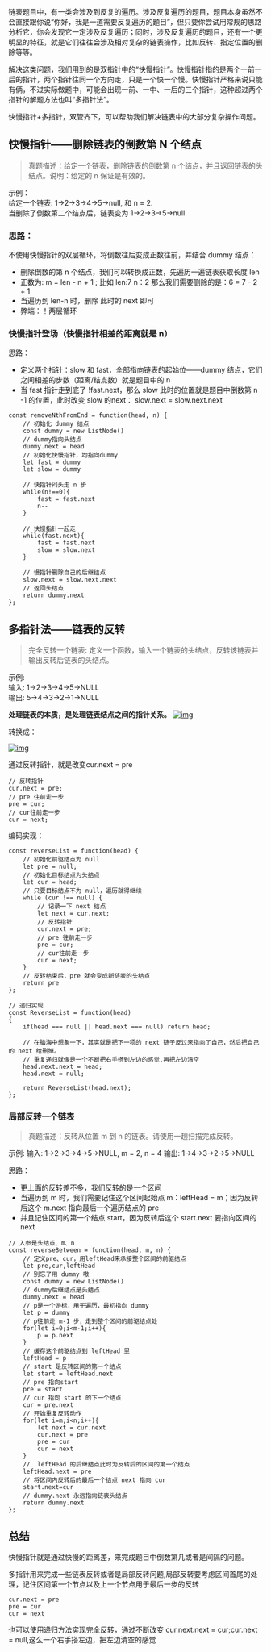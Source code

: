 链表题目中，有一类会涉及到反复的遍历。涉及反复遍历的题目，题目本身虽然不会直接跟你说“你好，我是一道需要反复遍历的题目”，但只要你尝试用常规的思路分析它，你会发现它一定涉及反复遍历；同时，涉及反复遍历的题目，还有一个更明显的特征，就是它们往往会涉及相对复杂的链表操作，比如反转、指定位置的删除等等。

解决这类问题，我们用到的是双指针中的“快慢指针”。快慢指针指的是两个一前一后的指针，两个指针往同一个方向走，只是一个快一个慢。快慢指针严格来说只能有俩，不过实际做题中，可能会出现一前、一中、一后的三个指针，这种超过两个指针的解题方法也叫“多指针法”。

快慢指针+多指针，双管齐下，可以帮助我们解决链表中的大部分复杂操作问题。

## 快慢指针——删除链表的倒数第 N 个结点
>真题描述：给定一个链表，删除链表的倒数第 n 个结点，并且返回链表的头结点。说明：给定的 n 保证是有效的。

示例：<br>
给定一个链表: 1->2->3->4->5->null, 和 n = 2. <br>
当删除了倒数第二个结点后，链表变为 1->2->3->5->null. <br>

### 思路：
不使用快慢指针的双层循环，将倒数往后变成正数往前，并结合 dummy 结点：
- 删除倒数的第 n 个结点，我们可以转换成正数，先遍历一遍链表获取长度 len
- 正数为: m = len - n + 1 ; 比如 len:7 n：2 那么我们需要删除的是：6 = 7 - 2 + 1
- 当遍历到 len-n 时，删除 此时的 next 即可
- 弊端：！两层循环

### 快慢指针登场（快慢指针相差的距离就是 n）
思路：
- 定义两个指针：slow 和 fast，全部指向链表的起始位——dummy 结点，它们之间相差的步数（距离/结点数）就是题目中的 n
- 当 fast 指针走到底了 !fast.next，那么 slow 此时的位置就是题目中倒数第 n -1 的位置，此时改变 slow 的next： slow.next = slow.next.next 

```
const removeNthFromEnd = function(head, n) {
    // 初始化 dummy 结点
    const dummy = new ListNode()
    // dummy指向头结点
    dummy.next = head
    // 初始化快慢指针，均指向dummy
    let fast = dummy
    let slow = dummy

    // 快指针闷头走 n 步
    while(n!==0){
        fast = fast.next
        n--
    }
    
    // 快慢指针一起走
    while(fast.next){
        fast = fast.next
        slow = slow.next
    }
    
    // 慢指针删除自己的后继结点
    slow.next = slow.next.next
    // 返回头结点
    return dummy.next
};
```

## 多指针法——链表的反转
>完全反转一个链表: 定义一个函数，输入一个链表的头结点，反转该链表并输出反转后链表的头结点。

示例: <br>
输入: 1->2->3->4->5->NULL <br>
输出: 5->4->3->2->1->NULL <br>

**处理链表的本质，是处理链表结点之间的指针关系。**
<a data-fancybox title="img" href="https://p1-jj.byteimg.com/tos-cn-i-t2oaga2asx/gold-user-assets/2020/3/29/171260bdb3250b83~tplv-t2oaga2asx-watermark.awebp">![img](https://p1-jj.byteimg.com/tos-cn-i-t2oaga2asx/gold-user-assets/2020/3/29/171260bdb3250b83~tplv-t2oaga2asx-watermark.awebp)</a>

转换成：

<a data-fancybox title="img" href="https://p1-jj.byteimg.com/tos-cn-i-t2oaga2asx/gold-user-assets/2020/3/29/171260d3c16a73ec~tplv-t2oaga2asx-watermark.awebp">![img](https://p1-jj.byteimg.com/tos-cn-i-t2oaga2asx/gold-user-assets/2020/3/29/171260d3c16a73ec~tplv-t2oaga2asx-watermark.awebp)</a>
 
通过反转指针，就是改变cur.next = pre
```
// 反转指针
cur.next = pre;
// pre 往前走一步
pre = cur;
// cur往前走一步
cur = next;
```

编码实现：
```
const reverseList = function(head) {
    // 初始化前驱结点为 null
    let pre = null;
    // 初始化目标结点为头结点
    let cur = head;
    // 只要目标结点不为 null，遍历就得继续
    while (cur !== null) {
        // 记录一下 next 结点
        let next = cur.next;
        // 反转指针
        cur.next = pre;
        // pre 往前走一步
        pre = cur;
        // cur往前走一步
        cur = next;
    }
    // 反转结束后，pre 就会变成新链表的头结点
    return pre
};

// 递归实现
const ReverseList = function(head) 
{ 
    if(head === null || head.next === null) return head; 

    // 在脑海中想象一下，其实就是把下一项的 next 链子反过来指向了自己，然后把自己的 next 给删掉。
    // 重复递归就像是一个不断把右手搭到左边的感觉,再把左边清空
    head.next.next = head; 
    head.next = null;  

    return ReverseList(head.next); 
}; 
```

### 局部反转一个链表
>真题描述：反转从位置 m 到 n 的链表。请使用一趟扫描完成反转。

示例:
输入: 1->2->3->4->5->NULL, m = 2, n = 4
输出: 1->4->3->2->5->NULL

思路：
- 更上面的反转差不多，我们反转的是一个区间
- 当遍历到 m 时，我们需要记住这个区间起始点 m：leftHead = m；因为反转后这个 m.next 指向最后一个遍历结点的 pre
- 并且记住区间的第一个结点 start，因为反转后这个 start.next 要指向区间的 next  

```
// 入参是头结点、m、n
const reverseBetween = function(head, m, n) {
    // 定义pre、cur，用leftHead来承接整个区间的前驱结点
    let pre,cur,leftHead
    // 别忘了用 dummy 嗷
    const dummy = new ListNode()  
    // dummy后继结点是头结点
    dummy.next = head
    // p是一个游标，用于遍历，最初指向 dummy
    let p = dummy  
    // p往前走 m-1 步，走到整个区间的前驱结点处
    for(let i=0;i<m-1;i++){
        p = p.next
    }
    // 缓存这个前驱结点到 leftHead 里
    leftHead = p
    // start 是反转区间的第一个结点
    let start = leftHead.next  
    // pre 指向start
    pre = start
    // cur 指向 start 的下一个结点
    cur = pre.next
    // 开始重复反转动作
    for(let i=m;i<n;i++){
        let next = cur.next
        cur.next = pre
        pre = cur
        cur = next
    }
    //  leftHead 的后继结点此时为反转后的区间的第一个结点
    leftHead.next = pre
    // 将区间内反转后的最后一个结点 next 指向 cur
    start.next=cur
    // dummy.next 永远指向链表头结点
    return dummy.next
};
```

## 总结
快慢指针就是通过快慢的距离差，来完成题目中倒数第几或者是间隔的问题。

多指针用来完成一些链表反转或者是局部反转问题,局部反转要考虑区间首尾的处理，记住区间第一个节点以及上一个节点用于最后一步的反转
```
cur.next = pre
pre = cur
cur = next
```

也可以使用递归方法实现完全反转，通过不断改变 cur.next.next = cur;cur.next = null,这么一个右手搭左边，把左边清空的感觉



